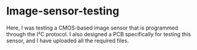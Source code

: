 # Image-sensor-testing
Here, I was testing a CMOS-based image sensor that is programmed through the I²C protocol. I also designed a PCB specifically for testing this sensor, and I have uploaded all the required files.
